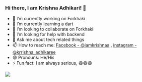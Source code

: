 ### Hi there, I am Krishna Adhikari! 👋

- 🔭 I’m currently working on Forkhaki
- 🌱 I’m currently learning a dart
- 👯 I’m looking to collaborate on Forkhaki
- 🤔 I’m looking for help with backend
- 💬 Ask me about tech related things
- 📫 How to reach me: [Facebook - @iamkrishnaa](https://www.facebook.com/iamkrishnaa) , [instagram - @krrishna_adhikaree](https://www.instagram.com/krrishna_adhikaree)
- 😄 Pronouns: He/His
- ⚡ Fun fact: I am always serious, 😄😄😄


<img src="https://github-readme-stats.vercel.app/api?username=iamkrishnaa&&show_icons=true&title_color=ffffff&icon_color=bb2acf&text_color=daf7dc&bg_color=191919">
